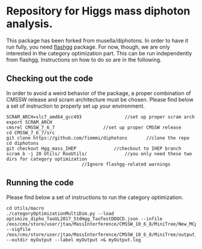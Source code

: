 # Repository for Higgs mass diphoton analysis.
This package has been forked from musella/diphotons. In order to have it run fully, you need [flashgg](https://github.com/cms-analysis/flashgg) package. For now, though, we are only interested in the category optimization part. This can be run independently from flashgg. Instructions on how to do so are in the following.
## Checking out the code
In order to avoid a weird behavior of the package, a proper combination of CMSSW release and scram architecture must be chosen. Please find below a set of instruction to properly set up your environment.
```
SCRAM_ARCH=slc7_amd64_gcc493 				//set up proper scram arch
export SCRAM_ARCH
cmsrel CMSSW_7_6_7					//set up proper CMSSW release
cd CMSSW_7_6_7/src
git clone https://github.com/fiemmi/diphotons		//clone the repo
cd diphotons
git checkout Hgg_mass_IHEP				//checkout to IHEP branch
scram b -j 20 Utils/ RooUtils/				//you only need these two dirs for category optimization
							//Ignore flashgg-related warnings
```
## Running the code
Please find below a set of instructions to run the category optimization.
```
cd Utils/macro
./categoryOptimizationMultiDim.py --load  optimize_dipho_TaoUL2017_StdHgg_TaoTestDDQCD.json --infile /eos/cms/store/user/jtao/MassInterference/CMSSW_10_6_8/MiniTree/New_MCpp_DataDriven_QCD_SFs_sEoEWgt_2DpTWgt.root --sigfile /eos/cms/store/user/jtao/MassInterference/CMSSW_10_6_8/MiniTree/output_sig125_NewTreeName.root --outdir myOutput --label myOutput >& myOutput.log
```
